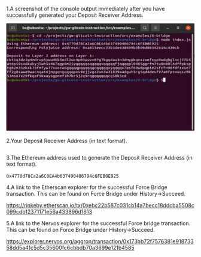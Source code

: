 
1.A screenshot of the console output immediately after you have successfully generated your Deposit Receiver Address.

![adress](https://github.com/cesheep/gitcoin-nervo/blob/main/Step%206/depositadress.png)

2.Your Deposit Receiver Address (in text format).

``` ckt1q3dz2p4mdrvp5ywu4kk5edl2uc4p03puvx07g7kgqdau3n3dmypkqnxzuefxyp9wdghglncj77k5wt6p59sx6kukyjlwh5s467qgp8m25yqqqqqsqqqqqvqqqqqfjqqqqpl0405ggrfm7tu8n80l4dffpksptq02m35zkxk78fmfyw77xuccw6gqqqqpqqqqqqcqqqqqxyqqqqx7asf60w8pqpte2sfcfn90fdfzxue7ff2g8sawe9wacnqat6jmygqngqqqqpxv9ejjvgz2u63w3l839aadguh5rgtqd4devf97a0fpt4uqsz0k53ms67x29fkqaf9kxaysgpnef3h7kr5j2q9rqgqqqqqqcq50k5zd

```

3.The Ethereum address used to generate the Deposit Receiver Address (in text format).

``` 0x4770d78Ca2a6C0EA4b637490406794c6FEB0E925 ```

4.A link to the Etherscan explorer for the successful Force Bridge transaction. This can be found on Force Bridge under History→Succeed.

https://rinkeby.etherscan.io/tx/0xebc22b587c031cb14a7becc18ddcba5508c099cdb12371171e56a433896d1613

5.A link to the Nervos explorer for the successful Force bridge transaction. This can be found on Force Bridge under History→Succeed.

https://explorer.nervos.org/aggron/transaction/0x173bb72f7576381e91873358dd5a41c5d5c35600fc6cbbdb70a3699e121b4585
